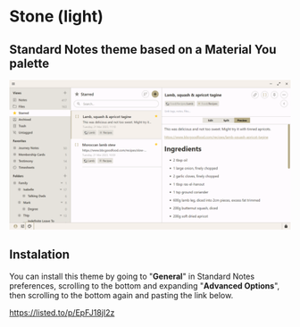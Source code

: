# Stone (light)
## Standard Notes theme based on a Material You palette
![Preview](lightstone.png)
## Instalation
You can install this theme by going to "**General**" in Standard Notes preferences, scrolling to the bottom and expanding "**Advanced Options**", then scrolling to the bottom again and pasting the link below.

https://listed.to/p/EpFJ18jI2z
